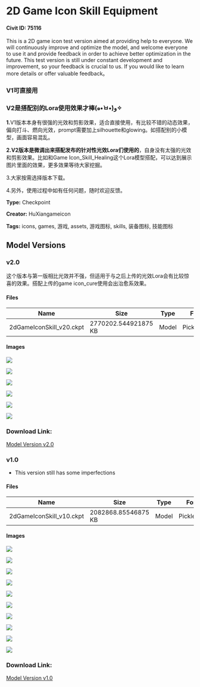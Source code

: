 # 2D Game Icon Skill Equipment

#### Civit ID: 75116

<p>This is a 2D game icon test version aimed at providing help to everyone. We will continuously improve and optimize the model, and welcome everyone to use it and provide feedback in order to achieve better optimization in the future. This test version is still under constant development and improvement, so your feedback is crucial to us. If you would like to learn more details or offer valuable feedback。</p><h3 id="heading-19">V1可直接用</h3><h3 id="heading-20">V2是搭配别的Lora使用效果才棒(๑•̀ㅂ•́)و✧</h3><p><strong>1.</strong>V1版本本身有很强的光效和剪影效果，适合直接使用，有比较不错的动态效果，偏向打斗、燃向光效，prompt需要加上silhouette和glowing。如搭配别的小模型，画面容易混乱。</p><p><strong>2.V2版本是微调出来搭配发布的针对性光效Lora们使用的</strong>，自身没有太强的光效和剪影效果。比如和Game Icon_Skill_Healing这个Lora模型搭配，可以达到展示图片里面的效果，更多效果等待大家挖掘。</p><p>3.大家按需选择版本下载。</p><p>4.另外，使用过程中如有任何问题，随时欢迎反馈。</p>

**Type:** Checkpoint

**Creator:** HuXiangameicon

**Tags:** icons, games, 游戏, assets, 游戏图标, skills, 装备图标, 技能图标

## Model Versions

### v2.0

<p>这个版本与第一版相比光效并不强，但适用于与之后上传的光效Lora会有比较惊喜的效果。搭配上传的game icon_cure使用会出治愈系效果。</p>

#### Files

| Name | Size | Type | Format | Download Url | AutoV1 | AutoV2 | SHA256 | CRC32 | BLAKE3 |
| --- | --- | --- | --- | --- | --- | --- | --- | --- | --- |
| 2dGameIconSkill_v20.ckpt | 2770202.544921875 KB | Model | PickleTensor | https://civitai.com/api/download/models/89656 | D8253B84 | 9D451BD37A | 9D451BD37A8D0FDA5745C4F10705A5637CA267A849B1733ECC63ED0F6CC03FE2 | 374C249B | 63E865633D5BB716D185E41111D967DDC7D973A3E32C0286851E9A072937E006 |

#### Images

<p><img src="https://image.civitai.com/xG1nkqKTMzGDvpLrqFT7WA/606e1757-6a95-4da1-8085-7ac0e87a35b4/width=450/1038557.jpeg" /></p>

<p><img src="https://image.civitai.com/xG1nkqKTMzGDvpLrqFT7WA/32ea8366-509c-4ba0-ab65-ab2fc414ee8a/width=450/1038036.jpeg" /></p>

<p><img src="https://image.civitai.com/xG1nkqKTMzGDvpLrqFT7WA/eeb57399-7557-44f6-a129-721400694acf/width=450/1038474.jpeg" /></p>

<p><img src="https://image.civitai.com/xG1nkqKTMzGDvpLrqFT7WA/da19c4b7-39a2-44a6-86d5-20f80f20037f/width=450/1038471.jpeg" /></p>

<p><img src="https://image.civitai.com/xG1nkqKTMzGDvpLrqFT7WA/b3e6bdce-1eaf-4660-90e4-9d2949cd6cfd/width=450/1038593.jpeg" /></p>

<p><img src="https://image.civitai.com/xG1nkqKTMzGDvpLrqFT7WA/42566acf-48df-47c0-a701-06d22f9ac982/width=450/1038473.jpeg" /></p>

### Download Link:

[Model Version v2.0](https://civitai.com/api/download/models/89656)

### v1.0

<ul><li><p>This version still has some imperfections</p></li></ul>

#### Files

| Name | Size | Type | Format | Download Url | AutoV1 | AutoV2 | SHA256 | CRC32 | BLAKE3 |
| --- | --- | --- | --- | --- | --- | --- | --- | --- | --- |
| 2dGameIconSkill_v10.ckpt | 2082868.85546875 KB | Model | PickleTensor | https://civitai.com/api/download/models/79869 | B453839D | C1A0CB65AE | C1A0CB65AE17CF088464147E126941C0FB7D93F2DC4F9F9ABE44825B695BFB4D | 23168620 | 5E8B46613FC3E225CFBE951B478ADFD5542F02DD4002B42DA93D8C10A888DEE3 |

#### Images

<p><img src="https://image.civitai.com/xG1nkqKTMzGDvpLrqFT7WA/428517b1-f9fd-4af2-b0da-3acd32b5668e/width=450/1016443.jpeg" /></p>

<p><img src="https://image.civitai.com/xG1nkqKTMzGDvpLrqFT7WA/9f0dd01a-8fe7-430d-ae64-eda8bfe5a3eb/width=450/907905.jpeg" /></p>

<p><img src="https://image.civitai.com/xG1nkqKTMzGDvpLrqFT7WA/a6f2e227-0c84-4157-8803-256a84877eba/width=450/902015.jpeg" /></p>

<p><img src="https://image.civitai.com/xG1nkqKTMzGDvpLrqFT7WA/bb59f1d1-cde7-4dd4-a969-fa9598cfad1a/width=450/896842.jpeg" /></p>

<p><img src="https://image.civitai.com/xG1nkqKTMzGDvpLrqFT7WA/32eb9384-eb35-4c67-97a7-662eb3053006/width=450/896773.jpeg" /></p>

<p><img src="https://image.civitai.com/xG1nkqKTMzGDvpLrqFT7WA/26f6fc6a-9058-4674-ac43-d3928eadc56b/width=450/896771.jpeg" /></p>

<p><img src="https://image.civitai.com/xG1nkqKTMzGDvpLrqFT7WA/21cbddaa-5b5c-4660-b874-f48408d4e809/width=450/896754.jpeg" /></p>

<p><img src="https://image.civitai.com/xG1nkqKTMzGDvpLrqFT7WA/fa650ee3-360d-4426-aad0-40d7874683ab/width=450/896753.jpeg" /></p>

<p><img src="https://image.civitai.com/xG1nkqKTMzGDvpLrqFT7WA/cdbb1a2b-54f4-463d-ab0f-f954146a9147/width=450/896770.jpeg" /></p>

<p><img src="https://image.civitai.com/xG1nkqKTMzGDvpLrqFT7WA/dfff4b1f-ff17-483e-9281-a69a1655c206/width=450/896769.jpeg" /></p>

### Download Link:

[Model Version v1.0](https://civitai.com/api/download/models/79869)

